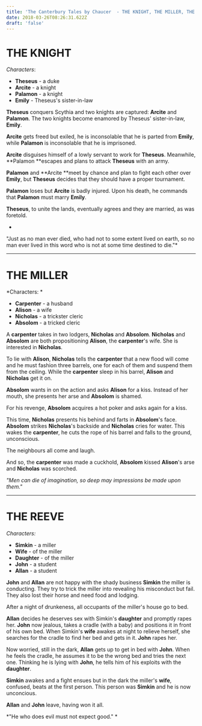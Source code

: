 ```yaml
---
title: 'The Canterbury Tales by Chaucer  - THE KNIGHT, THE MILLER, THE REEVE'
date: 2018-03-26T08:26:31.622Z
draft: 'false'
---
```

# THE KNIGHT

*Characters*:

- **Theseus** - a duke
- **Arcite**  - a knight
- **Palamon** - a knight
- **Emily**   - Theseus's sister-in-law

**Theseus** conquers Scythia and two knights are captured: **Arcite** and **Palamon**. The two knights become enamored by Theseus' sister-in-law, **Emily**.

**Arcite** gets freed but exiled, he is inconsolable that he is parted from **Emily**, while **Palamon** is inconsolable that he is imprisoned.

**Arcite** disguises himself of a lowly servant to work for **Theseus**. Meanwhile, **Palamon **escapes and plans to attack **Theseus** with an army.

**Palamon** and **Arcite **meet by chance and plan to fight each other over **Emily**, but **Theseus** decides that they should have a proper tournament.

**Palamon** loses but **Arcite** is badly injured. Upon his death, he commands that **Palamon** must marry **Emily**. 

**Theseus**, to unite the lands, eventually agrees and they are married, as was foretold.

*
"Just as no man ever died, who had not to some extent lived on earth, so no man ever lived in this word who is not at some time destined to die."*
***

# THE MILLER

*Characters:
*
- **Carpenter** - a husband
- **Alison** - a wife
- **Nicholas** - a trickster cleric
- **Absolom** - a tricked cleric

A **carpenter** takes in two lodgers, **Nicholas** and **Absolom**. **Nicholas** and **Absolom** are both propositioning **Alison**, the **carpenter**'s wife. She is interested in **Nicholas**.

To lie with **Alison**, **Nicholas** tells the **carpenter** that a new flood will come and he must fashion three barrels, one for each of them and suspend them from the ceiling. While the **carpenter** sleep in his barrel, **Alison** and **Nicholas** get it on.

**Absolom** wants in on the action and asks **Alison** for a kiss. Instead of her mouth, she presents her arse and **Absolom** is shamed.

For his revenge, **Absolom** acquires a hot poker and asks again for a kiss. 

This time, **Nicholas** presents his behind and farts in **Absolom**'s face. **Absolom** strikes **Nicholas**'s backside and **Nicholas** cries for water. This wakes the **carpenter**, he cuts the rope of his barrel and falls to the ground, unconscious.

The neighbours all come and laugh.

And so, the **carpenter** was made a cuckhold, **Absolom** kissed **Alison**'s arse and **Nicholas** was scorched.

*"Men can die of imagination, so deep may impressions be made upon them."*
***

# THE REEVE

*Characters:*

- **Simkin** - a miller
- **Wife** - of the miller
- **Daughter** - of the miller
- **John** - a student
- **Allan** - a student

**John** and **Allan** are not happy with the shady business **Simkin** the miller is conducting. They try to trick the miller into revealing his misconduct but fail. They also lost their horse and need food and lodging.

After a night of drunkeness, all occupants of the miller's house go to bed.

**Allan** decides he deserves sex with Simkin's **daughter** and promptly rapes her. **John** now jealous, takes a cradle (with a baby) and positions it in front of his own bed. When Simkin's **wife** awakes at night to relieve herself, she searches for the cradle to find her bed and gets in it. **John** rapes her.

Now worried, still in the dark, **Allan** gets up to get in bed with **John**. When he feels the cradle, he assumes it to be the wrong bed and tries the next one. Thinking he is lying with **John**, he tells him of his exploits with the **daughter**.

**Simkin** awakes and a fight ensues but in the dark the miller's **wife**, confused, beats at the first person. This person was **Simkin** and he is now unconcious. 

**Allan** and **John** leave, having won it all.

*"He who does evil must not expect good."
*




